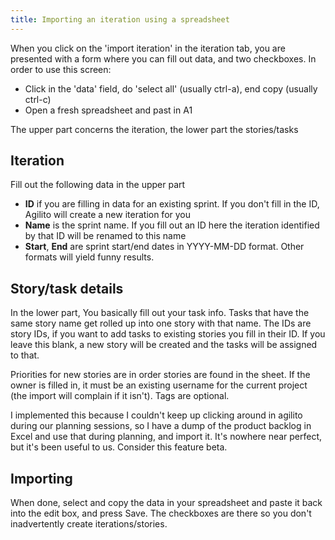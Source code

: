 ```yaml
---
title: Importing an iteration using a spreadsheet
---
```

When you click on the 'import iteration' in the iteration tab, you
are presented with a form where you can fill out data, and two
checkboxes. In order to use this screen:

-   Click in the 'data' field, do 'select all' (usually ctrl-a),
    end copy (usually ctrl-c)
-   Open a fresh spreadsheet and past in A1

The upper part concerns the iteration, the lower part the
stories/tasks

## Iteration

Fill out the following data in the upper part
-   **ID** if you are filling in data for an existing sprint. If
    you don't fill in the ID, Agilito will create a new iteration for
    you
-   **Name** is the sprint name. If you fill out an ID here the
    iteration identified by that ID will be renamed to this name
-   **Start**, **End** are sprint start/end dates in YYYY-MM-DD
    format. Other formats will yield funny results.

## Story/task details

In the lower part, You basically fill out your task info. Tasks
that have the same story name get rolled up into one story with
that name. The IDs are story IDs, if you want to add tasks to
existing stories you fill in their ID. If you leave this blank, a
new story will be created and the tasks will be assigned to that.

Priorities for new stories are in order stories are found in the
sheet. If the owner is filled in, it must be an existing username
for the current project (the import will complain if it isn't).
Tags are optional.

I implemented this because I couldn't keep up clicking around in
agilito during our planning sessions, so I have a dump of the
product backlog in Excel and use that during planning, and import
it. It's nowhere near perfect, but it's been useful to us. Consider
this feature beta.

## Importing

When done, select and copy the data in your spreadsheet and paste
it back into the edit box, and press Save. The checkboxes are there
so you don't inadvertently create iterations/stories.



